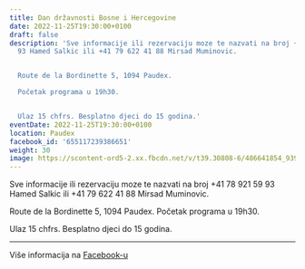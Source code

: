 ```yaml
---
title: Dan državnosti Bosne i Hercegovine
date: 2022-11-25T19:30:00+0100
draft: false
description: 'Sve informacije ili rezervaciju moze te nazvati na broj +41 78 921 59
  93 Hamed Salkic ili +41 79 622 41 88 Mirsad Muminovic.


  Route de la Bordinette 5, 1094 Paudex.

  Početak programa u 19h30.


  Ulaz 15 chfrs. Besplatno djeci do 15 godina.'
eventDate: 2022-11-25T19:30:00+0100
location: Paudex
facebook_id: '655117239386651'
weight: 30
image: https://scontent-ord5-2.xx.fbcdn.net/v/t39.30808-6/486641854_9399207156841686_1516080123773765506_n.jpg?_nc_cat=103&ccb=1-7&_nc_sid=9e60e4&_nc_ohc=6sTjmbfln4UQ7kNvwF51Yn3&_nc_oc=Adng2jg01b7uKINrFsRO0I1urhxMZNqxiEmHVzNEp2mJuMPjMj3ppi4QnCS7eRzOWPA&_nc_zt=23&_nc_ht=scontent-ord5-2.xx&edm=ABTKTjYEAAAA&_nc_gid=ptuU3mutXAv8ym6-9os5eA&_nc_tpa=Q5bMBQEAu7m2u2dgVN7wQT5bpts0K-dQmOhpMfx6UDRszvX2x3yU1KA9JByKaTGKUIvGwvSN_Ve3nUuwHg&oh=00_AfeIazDtJ1w_R3ZBHgYc3k9MaQKiHKKQxoyH7BfP0e-P0Q&oe=690374BD
---
```


Sve informacije ili rezervaciju moze te nazvati na broj +41 78 921 59 93 Hamed Salkic ili +41 79 622 41 88 Mirsad Muminovic.

Route de la Bordinette 5, 1094 Paudex.
Početak programa u 19h30.

Ulaz 15 chfrs. Besplatno djeci do 15 godina.

---

Više informacija na [Facebook-u](https://facebook.com/events/655117239386651)